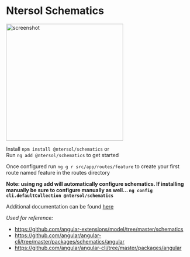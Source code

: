 # Ntersol Schematics

<img src="https://ntersol.github.io/ui/assets/img/ntersol-schematics.png" width="320px" alt="screenshot" />

Install `npm install @ntersol/schematics` or
<br>
Run `ng add @ntersol/schematics` to get started

Once configured run `ng g r src/app/routes/feature` to create your first route named feature in the routes directory

**Note: using ng add will automatically configure schematics. If installing manually be sure to configure manually as well... `ng config cli.defaultCollection @ntersol/schematics`**

Additional documentation can be found [here](https://ntersol.github.io/ui/schematics/generators)

_Used for reference:_

- https://github.com/angular-extensions/model/tree/master/schematics
- https://github.com/angular/angular-cli/tree/master/packages/schematics/angular
- https://github.com/angular/angular-cli/tree/master/packages/angular
